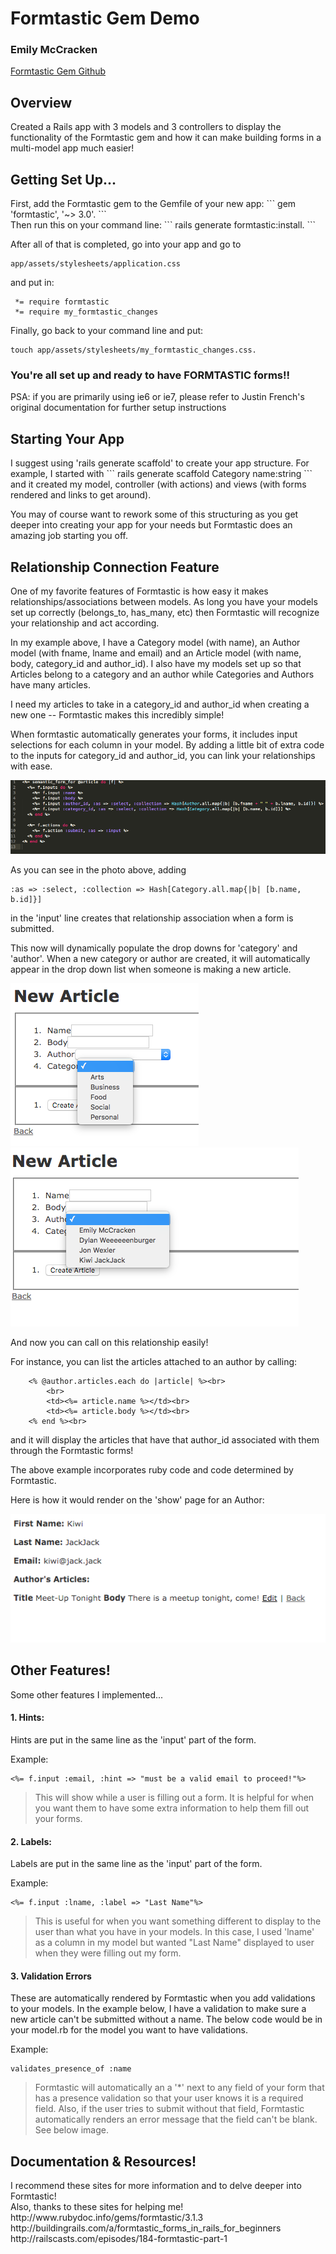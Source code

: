 <h1> Formtastic Gem Demo </h1>
<h3> Emily McCracken </h3>
<a href="https://github.com/justinfrench/formtastic">Formtastic Gem Github</a>

<h2> Overview </h2>
Created a Rails app with 3 models and 3 controllers to display the functionality of the Formtastic gem and how it can make building forms in a multi-model app much easier!

<h2> Getting Set Up... </h2>
First, add the Formtastic gem to the Gemfile of your new app: 
```
gem 'formtastic', '~> 3.0'. 
```
<br>
Then run this on your command line: 
```
rails generate formtastic:install.
```

After all of that is completed, go into your app and go to 
```
app/assets/stylesheets/application.css
```
and put in:
 ```
  *= require formtastic
  *= require my_formtastic_changes
  ```

Finally, go back to your command line and put: 
```
touch app/assets/stylesheets/my_formtastic_changes.css.
```

<h3> You're all set up and ready to have FORMTASTIC forms!! </h3>

<p> PSA: if you are primarily using ie6 or ie7, please refer to Justin French's original documentation for further setup instructions </p>

<h2> Starting Your App </h2>
I suggest using 'rails generate scaffold' to create your app structure. For example, I started with 
```
rails generate scaffold Category name:string
```
and it created my model, controller (with actions) and views (with forms rendered and links to get around). 

You may of course want to rework some of this structuring as you get deeper into creating your app for your needs but Formtastic does an amazing job starting you off. 

<h2> Relationship Connection Feature </h2>
One of my favorite features of Formtastic is how easy it makes relationships/associations between models. As long you have your models set up correctly (belongs_to, has_many, etc) then Formtastic will recognize your relationship and act according. 

In my example above, I have a Category model (with name), an Author model (with fname, lname and email) and an Article model (with name, body, category_id and author_id). I also have my models set up so that Articles belong to a category and an author while Categories and Authors have many articles. 

I need my articles to take in a category_id and author_id when creating a new one -- Formtastic makes this incredibly simple! 

When formtastic automatically generates your forms, it includes input selections for each column in your model. By adding a little bit of extra code to the inputs for category_id and author_id, you can link your relationships with ease. 

<img src="app/assets/images/form_example.png" alt="">

As you can see in the photo above, adding 
```
:as => :select, :collection => Hash[Category.all.map{|b| [b.name, b.id]}]
```
in the 'input' line creates that relationship association when a form is submitted. 

This now will dynamically populate the drop downs for 'category' and 'author'. When a new category or author are created, it will automatically appear in the drop down list when someone is making a new article. 

<img src="app/assets/images/article_example.png">
<br>
<img src="app/assets/images/new_article.png" alt="">

And now you can call on this relationship easily! 

For instance, you can list the articles attached to an author by calling:
```
    <% @author.articles.each do |article| %><br>
      	<br>
        <td><%= article.name %></td><br>
        <td><%= article.body %></td><br>
    <% end %><br>
```

and it will display the articles that have that author_id associated with them through the Formtastic forms! 

The above example incorporates ruby code and code determined by Formtastic. 

Here is how it would render on the 'show' page for an Author: 

<img src="app/assets/images/author_show.png" alt="">

<h2> Other Features! </h2>

Some other features I implemented... 

<h4> 1. Hints: </h4>
Hints are put in the same line as the 'input' part of the form.

Example: 
```
<%= f.input :email, :hint => "must be a valid email to proceed!"%>
```

>This will show while a user is filling out a form. It is helpful for when you want them to have some extra information to help them fill out your forms. 

<h4> 2. Labels: </h4>
Labels are put in the same line as the 'input' part of the form.

Example: 
```
<%= f.input :lname, :label => "Last Name"%>
```

>This is useful for when you want something different to display to the user than what you have in your models. In this case, I used 'lname' as a column in my model but wanted "Last Name" displayed to user when they were filling out my form. 

<h4> 3. Validation Errors </h4>
These are automatically rendered by Formtastic when you add validations to your models. In the example below, I have a validation to make sure a new article can't be submitted without a name. The below code would be in your model.rb for the model you want to have validations.

Example: 
```
validates_presence_of :name
```

>Formtastic will automatically an a '*' next to any field of your form that has a presence validation so that your user knows it is a required field. Also, if the user tries to submit without that field, Formtastic automatically renders an error message that the field can't be blank. See below image. 



<h2> Documentation & Resources! </h2>
I recommend these sites for more information and to delve deeper into Formtastic!
<br>
Also, thanks to these sites for helping me!
<br>
http://www.rubydoc.info/gems/formtastic/3.1.3
<br>
http://buildingrails.com/a/formtastic_forms_in_rails_for_beginners
<br>
http://railscasts.com/episodes/184-formtastic-part-1




